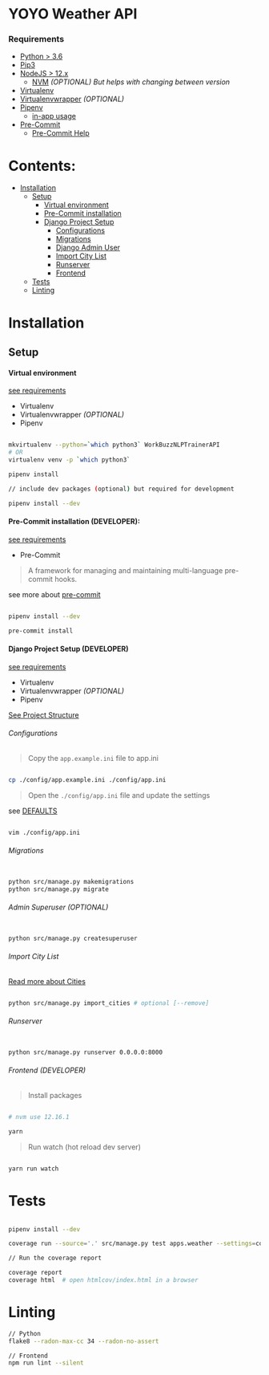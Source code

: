 # YOYO Weather API

### Requirements

- [Python > 3.6](https://www.python.org/downloads/)
- [Pip3](https://pip.pypa.io/en/stable/installing/)
- [NodeJS > 12.x](https://nodejs.org/en/docs/)
    - [NVM](https://github.com/nvm-sh) *(OPTIONAL) But helps with changing between version*
- [Virtualenv](https://virtualenv.pypa.io/en/latest/installation.html)
- [Virtualenvwrapper](https://virtualenvwrapper.readthedocs.io/en/latest/install.html) *(OPTIONAL)*
- [Pipenv](https://pypi.org/project/pipenv/)
  - [in-app usage](./docs/help.md#pipenv-usage)
- [Pre-Commit](https://pre-commit.com/)
  - [Pre-Commit Help](./docs/help.md#pre-commit)

# Contents:
- [Installation](#setup)
    - [Setup](#setup)
      - [Virtual environment](#virtual-environment)
      - [Pre-Commit installation](#pre-commit-installation-developer)
      - [Django Project Setup](#django-project-setup-developer)
        - [Configurations](#configurations)
        - [Migrations](#migrations)
        - [Django Admin User](#admin-superuser-optional)
        - [Import City List](#import-city-list)
        - [Runserver](#runserver)
        - [Frontend](#frontend-developer)
    - [Tests](#tests)
    - [Linting](#linting)


# Installation

## Setup

#### Virtual environment

[see requirements](#Requirements)
- Virtualenv
- Virtualenvwrapper *(OPTIONAL)*
- Pipenv

```bash

mkvirtualenv --python=`which python3` WorkBuzzNLPTrainerAPI
# OR
virtualenv venv -p `which python3`

pipenv install

// include dev packages (optional) but required for development

pipenv install --dev

```

#### Pre-Commit installation (DEVELOPER):

[see requirements](#Requirements)
- Pre-Commit

> A framework for managing and maintaining multi-language pre-commit hooks.


see more about [pre-commit](https://pre-commit.com/)

```bash

pipenv install --dev

pre-commit install

```

#### Django Project Setup (DEVELOPER)
[see requirements](#Requirements)
- Virtualenv
- Virtualenvwrapper *(OPTIONAL)*
- Pipenv

[See Project Structure](./docs/django-project.md#project-structure)

###### Configurations

> Copy the `app.example.ini` file to app.ini

```bash

cp ./config/app.example.ini ./config/app.ini

```

> Open the `./config/app.ini` file and update the settings

see [DEFAULTS](./docs/django-project.md#default-appini-configurations)
```bash

vim ./config/app.ini

```

###### Migrations

```bash

python src/manage.py makemigrations
python src/manage.py migrate

```

###### Admin Superuser (OPTIONAL)

```bash

python src/manage.py createsuperuser

```

###### Import City List

[Read more about Cities](./docs/django-project.md#city-import)

```bash

python src/manage.py import_cities # optional [--remove]

```

###### Runserver

```bash

python src/manage.py runserver 0.0.0.0:8000

```

###### Frontend (DEVELOPER)

> Install packages
```bash

# nvm use 12.16.1

yarn

```

> Run watch (hot reload dev server)

```bash

yarn run watch

```

# Tests

```bash

pipenv install --dev

coverage run --source='.' src/manage.py test apps.weather --settings=core.settings.tests

// Run the coverage report

coverage report
coverage html  # open htmlcov/index.html in a browser

```

# Linting

```bash
// Python
flake8 --radon-max-cc 34 --radon-no-assert

// Frontend
npm run lint --silent

```
